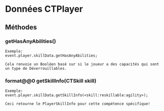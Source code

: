 # Données CTPlayer

## Méthodes

### getHasAnyAbilities()

    Exemple:
    event.player.skillData.getHasAnyAbilities;
    
    Cela renvoie un Booléen basé sur si le joueur a des capacités qui sont un type de Déverrouillables.
    

### format@@0 getSkillInfo(CTSkill skill)

    Exemple:
    event.player.skillData.getSkillInfo(<skill:reskillable:agility>);
    
    Ceci retourne le PlayerSkillInfo pour cette compétence spécifique!